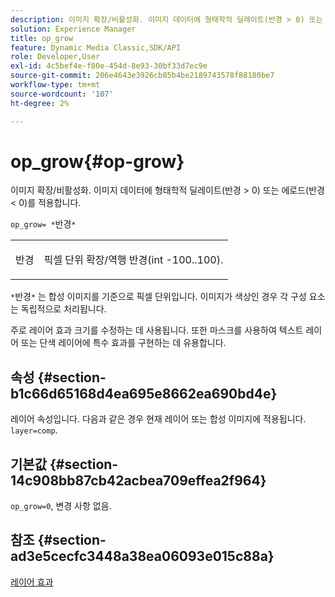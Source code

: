 ```yaml
---
description: 이미지 확장/비활성화. 이미지 데이터에 형태학적 딜레이트(반경 > 0) 또는 에로드(반경 < 0)를 적용합니다.
solution: Experience Manager
title: op_grow
feature: Dynamic Media Classic,SDK/API
role: Developer,User
exl-id: 4c5bef4e-f80e-454d-8e93-30bf33d7ec9e
source-git-commit: 206e4643e3926cb85b4be2189743578f88180be7
workflow-type: tm+mt
source-wordcount: '107'
ht-degree: 2%

---
```


# op_grow{#op-grow}

이미지 확장/비활성화. 이미지 데이터에 형태학적 딜레이트(반경 > 0) 또는 에로드(반경 &lt; 0)를 적용합니다.

`op_grow= *`반경`*`

<table id="simpletable_3BAA4523D29E447FA7A4C9009B3E8344"> 
 <tr class="strow"> 
  <td class="stentry"> <p><span class="codeph"><span class="varname"> 반경</span></span> </p> </td> 
  <td class="stentry"> <p>픽셀 단위 확장/역행 반경(int -100..100). </p></td> 
 </tr> 
</table>

`*`반경`*` 는 합성 이미지를 기준으로 픽셀 단위입니다. 이미지가 색상인 경우 각 구성 요소는 독립적으로 처리됩니다.

주로 레이어 효과 크기를 수정하는 데 사용됩니다. 또한 마스크를 사용하여 텍스트 레이어 또는 단색 레이어에 특수 효과를 구현하는 데 유용합니다.

## 속성 {#section-b1c66d65168d4ea695e8662ea690bd4e}

레이어 속성입니다. 다음과 같은 경우 현재 레이어 또는 합성 이미지에 적용됩니다. `layer=comp`.

## 기본값 {#section-14c908bb87cb42acbea709effea2f964}

`op_grow=0`, 변경 사항 없음.

## 참조 {#section-ad3e5cecfc3448a38ea06093e015c88a}

[레이어 효과](../../../../../is-api/http-ref/image-serving-api-ref/c-http-protocol-reference/c-syntax-and-features/r-layer-effects.md#reference-82a6b5311b3d4471ad2799adb3b2201c)
